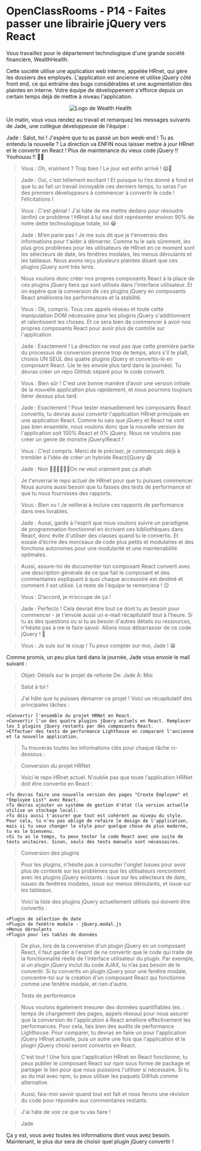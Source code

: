 # OpenClassRooms - P14 - Faites passer une librairie jQuery vers React

Vous travaillez pour le département technologique d'une grande société financière, WealthHealth.

Cette société utilise une application web interne, appelée HRnet, qui gère les dossiers des employés. L'application est ancienne et utilise jQuery côté front end, ce qui entraîne des bugs considérables et une augmentation des plaintes en interne. Votre équipe de développement s'efforce depuis un certain temps déjà de mettre à niveau l'application.

<p align="center">
<img src="https://user.oc-static.com/upload/2020/08/14/15974125765772_image2.jpg" alt="Logo de Wealth Health">
</p>

Un matin, vous vous rendez au travail et remarquez les messages suivants de Jade, une collègue développeuse de l'équipe :

Jade : Salut, toi ! J'espère que tu as passé un bon week-end ! Tu as entendu la nouvelle ? La direction va ENFIN nous laisser mettre à jour HRnet et le convertir en React ! Plus de maintenance du vieux code jQuery !! Youhouuu !! 🎉😁

> Vous : Oh, vraiment ? Trop bien ! Le jour est enfin arrivé ! 😱💃

> Jade : Oui, c'est tellement excitant ! Et puisque tu t’es donné à fond et que tu as fait un travail incroyable ces derniers temps, tu seras l'un des premiers développeurs à commencer à convertir le code ! Félicitations !

> Vous : C'est génial ! J'ai hâte de me mettre dedans pour résoudre (enfin) ce problème ! HRnet à lui seul doit représenter environ 90% de notre dette technologique totale, lol 😂

> Jade : M’en parle pas ! Je me suis dit que je t'enverrais des informations pour t'aider à démarrer. Comme tu le sais sûrement, les plus gros problèmes pour les utilisateurs de HRnet en ce moment sont les sélecteurs de date, les fenêtres modales, les menus déroulants et les tableaux. Nous avons reçu plusieurs plaintes disant que ces plugins jQuery sont très lents.

> Nous voulons donc créer nos propres composants React à la place de ces plugins jQuery tiers qui sont utilisés dans l'interface utilisateur. Et on espère que la conversion de ces plugins jQuery en composants React améliorera les performances et la stabilité.

> Vous : Ok, compris. Tous ces appels réseau et toute cette manipulation DOM nécessaire pour les plugins jQuery s'additionnent et ralentissent les choses. Et ce sera bien de commencer à avoir nos propres composants React pour avoir plus de contrôle sur l'application.

> Jade : Exactement ! La direction ne veut pas que cette première partie du processus de conversion prenne trop de temps, alors s'il te plaît, choisis UN SEUL des quatre plugins jQuery et convertis-le en composant React. (Je te les envoie plus tard dans la journée). Tu devras créer un repo GitHub séparé pour le code converti.

> Vous : Bien sûr ! C'est une bonne manière d’avoir une version initiale de la nouvelle application plus rapidement, et nous pourrons toujours itérer dessus plus tard.

> Jade : Exactement ! Pour tester manuellement tes composants React convertis, tu devras aussi convertir l'application HRnet principale en une application React. Comme tu sais que jQuery et React ne vont pas bien ensemble, nous voulons donc que la nouvelle version de l'application soit 100% React et 0% jQuery. Nous ne voulons pas créer un genre de monstre jQuery/React !

> Vous : C’est compris. Merci de le préciser, je commençais déjà à trembler à l’idée de créer un hybride React/jQuery 😱

> Jade : Non 🙅🏽‍♂️🙅🏽‍♂️On ne veut vraiment pas ça ahah

> Je t'enverrai le repo actuel de HRnet pour que tu puisses commencer. Nous aurons aussi besoin que tu fasses des tests de performance et que tu nous fournisses des rapports.

> Vous : Bien vu ! Je veillerai à inclure ces rapports de performance dans mes livrables.

> Jade : Aussi, garde à l'esprit que nous voulons suivre un paradigme de programmation fonctionnel en écrivant ces bibliothèques dans React, donc évite d'utiliser des classes quand tu le convertis. Et essaie d’écrire des morceaux de code plus petits et modulaires et des fonctions autonomes pour une modularité et une maintenabilité optimales.

> Aussi, assure-toi de documenter ton composant React converti avec une description générale de ce que fait le composant et des commentaires expliquant à quoi chaque accessoire est destiné et comment il est utilisé. Le reste de l'équipe te remerciera ! 😉

> Vous : D’accord, je m’occupe de ça !

> Jade : Perfecto ! Cela devrait être tout ce dont tu as besoin pour commencer - je t'envoie aussi un e-mail récapitulatif tout à l’heure. Si tu as des questions ou si tu as besoin d'autres détails ou ressources, n'hésite pas à me le faire savoir. Allons nous débarrasser de ce code jQuery ! 🎉

> Vous : Je suis sur le coup ! Tu peux compter sur moi, Jade ! 😁

Comme promis, un peu plus tard dans la journée, Jade vous envoie le mail suivant :

> Objet: Détails sur le projet de refonte
> De: Jade
> À: Moi

> Salut à toi !

> J’ai hâte que tu puisses démarrer ce projet ! Voici un récapitulatif des principales tâches :

    >Convertir l'ensemble du projet HRNet en React.
    >Convertir l'un des quatre plugins jQuery actuels en React. Remplacer les 3 plugins jQuery restants par des composants React.
    >Effectuer des tests de performance Lighthouse en comparant l'ancienne et la nouvelle application.

> Tu trouveras toutes les informations clés pour chaque tâche ci-dessous :

> Conversion du projet HRNet

> Voici le repo HRnet actuel. N'oublie pas que toute l'application HRNet doit être convertie en React :

    >Tu devras faire une nouvelle version des pages "Create Employee" et "Employee List" avec React.
    >Tu devras ajouter un système de gestion d'état (la version actuelle utilise un stockage local).
    >Tu dois aussi t'assurer que tout est cohérent au niveau du style. Pour cela, tu n'es pas obligé de refaire le design de l'application, mais si tu veux changer le style pour quelque chose de plus moderne, tu es le bienvenu.
    >Si tu as le temps, tu peux tester le code React avec une suite de tests unitaires. Sinon, seuls des tests manuels sont nécessaires.

> Conversion des plugins

> Pour les plugins, n'hésite pas à consulter l'onglet Issues pour avoir plus de contexte sur les problèmes que les utilisateurs rencontrent avec les plugins jQuery existants : issue sur les sélecteurs de date, issues de fenêtres modales, issue sur menus déroulants, et issue sur les tableaux.

> Voici la liste des plugins jQuery actuellement utilisés qui doivent être convertis :

    >Plugin de sélection de date
    >Plugin de fenêtre modale - jQuery.modal.js
    >Menus déroulants
    >Plugin pour les tables de données

> De plus, lors de la conversion d'un plugin jQuery en un composant React, il faut garder à l'esprit de ne convertir que le code qui traite de la fonctionnalité réelle de l'interface utilisateur du plugin. Par exemple, si un plugin jQuery inclut du code AJAX, tu n’as pas besoin de le convertir. Si tu convertis un plugin jQuery pour une fenêtre modale, concentre-toi sur la création d'un composant React qui fonctionne comme une fenêtre modale, et rien d'autre.

> Tests de performance

> Nous voulons également mesurer des données quantifiables (ex. : temps de chargement des pages, appels réseau) pour nous assurer que la conversion de l'application à React améliore effectivement les performances. Pour cela, fais bien des audits de performance Lighthouse. Pour comparer, tu devras en faire un pour l'application jQuery HRnet actuelle, puis un autre une fois que l'application et le plugin jQuery choisi seront convertis en React.

> C'est tout ! Une fois que l'application HRnet en React fonctionne, tu peux publier le composant React sur npm sous forme de package et partager le lien pour que nous puissions l'utiliser si nécessaire. Si tu as du mal avec npm, tu peux utiliser les paquets GitHub comme alternative.

> Aussi, fais-moi savoir quand tout est fait et nous ferons une révision du code pour répondre aux commentaires restants.

> J'ai hâte de voir ce que tu vas faire !

> Jade

Ça y est, vous avez toutes les informations dont vous avez besoin. Maintenant, le plus dur sera de choisir quel plugin jQuery convertir !
